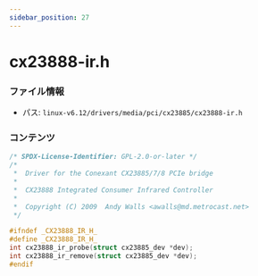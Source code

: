 ```yaml
---
sidebar_position: 27
---
```

# cx23888-ir.h

### ファイル情報

- パス: `linux-v6.12/drivers/media/pci/cx23885/cx23888-ir.h`

### コンテンツ

```h
/* SPDX-License-Identifier: GPL-2.0-or-later */
/*
 *  Driver for the Conexant CX23885/7/8 PCIe bridge
 *
 *  CX23888 Integrated Consumer Infrared Controller
 *
 *  Copyright (C) 2009  Andy Walls <awalls@md.metrocast.net>
 */

#ifndef _CX23888_IR_H_
#define _CX23888_IR_H_
int cx23888_ir_probe(struct cx23885_dev *dev);
int cx23888_ir_remove(struct cx23885_dev *dev);
#endif

```
